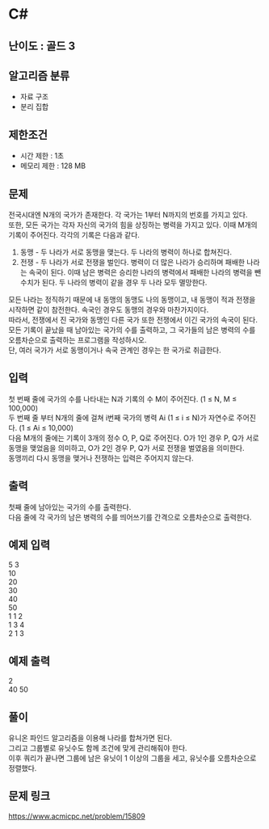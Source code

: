 # C#

## 난이도 : 골드 3

## 알고리즘 분류
  - 자료 구조
  - 분리 집합

## 제한조건
  - 시간 제한 : 1초
  - 메모리 제한 : 128 MB

## 문제
전국시대엔 N개의 국가가 존재한다. 각 국가는 1부터 N까지의 번호를 가지고 있다.<br/>
또한, 모든 국가는 각자 자신의 국가의 힘을 상징하는 병력을 가지고 있다. 이때 M개의 기록이 주어진다. 각각의 기록은 다음과 같다.<br/>

  1. 동맹 - 두 나라가 서로 동맹을 맺는다. 두 나라의 병력이 하나로 합쳐진다.
  2. 전쟁 - 두 나라가 서로 전쟁을 벌인다. 병력이 더 많은 나라가 승리하며 패배한 나라는 속국이 된다. 이때 남은 병력은 승리한 나라의 병력에서 패배한 나라의 병력을 뺀 수치가 된다. 두 나라의 병력이 같을 경우 두 나라 모두 멸망한다.

모든 나라는 정직하기 때문에 내 동맹의 동맹도 나의 동맹이고, 내 동맹이 적과 전쟁을 시작하면 같이 참전한다. 속국인 경우도 동맹의 경우와 마찬가지이다.<br/>
따라서, 전쟁에서 진 국가와 동맹인 다른 국가 또한 전쟁에서 이긴 국가의 속국이 된다.<br/>
모든 기록이 끝났을 때 남아있는 국가의 수를 출력하고, 그 국가들의 남은 병력의 수를 오름차순으로 출력하는 프로그램을 작성하시오.<br/>
단, 여러 국가가 서로 동맹이거나 속국 관계인 경우는 한 국가로 취급한다.<br/>


## 입력
첫 번째 줄에 국가의 수를 나타내는 N과 기록의 수 M이 주어진다. (1 ≤ N, M ≤ 100,000)<br/>
두 번째 줄 부터 N개의 줄에 걸쳐 i번째 국가의 병력 Ai (1 ≤ i ≤ N)가 자연수로 주어진다. (1 ≤ Ai ≤ 10,000)<br/>
다음 M개의 줄에는 기록이 3개의 정수 O, P, Q로 주어진다. O가 1인 경우 P, Q가 서로 동맹을 맺었음을 의미하고, O가 2인 경우 P, Q가 서로 전쟁을 벌였음을 의미한다.<br/>
동맹끼리 다시 동맹을 맺거나 전쟁하는 입력은 주어지지 않는다.<br/>


## 출력
첫째 줄에 남아있는 국가의 수를 출력한다.<br/>
다음 줄에 각 국가의 남은 병력의 수를 띄어쓰기를 간격으로 오름차순으로 출력한다.<br/>


## 예제 입력
5 3<br/>
10<br/>
20<br/>
30<br/>
40<br/>
50<br/>
1 1 2<br/>
1 3 4<br/>
2 1 3<br/>

## 예제 출력
2<br/>
40 50<br/>


## 풀이
유니온 파인드 알고리즘을 이용해 나라를 합쳐가면 된다.<br/>
그리고 그룹별로 유닛수도 함께 조건에 맞게 관리해줘야 한다.<br/>
이후 쿼리가 끝나면 그룹에 남은 유닛이 1 이상의 그룹을 세고, 유닛수를 오름차순으로 정렬했다.<br/>


## 문제 링크
https://www.acmicpc.net/problem/15809